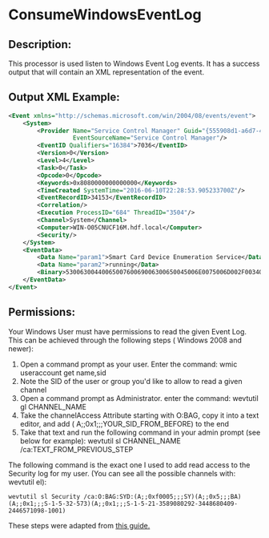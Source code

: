 <!--
  Licensed to the Apache Software Foundation (ASF) under one or more
  contributor license agreements.  See the NOTICE file distributed with
  this work for additional information regarding copyright ownership.
  The ASF licenses this file to You under the Apache License, Version 2.0
  (the "License"); you may not use this file except in compliance with
  the License.  You may obtain a copy of the License at
      http://www.apache.org/licenses/LICENSE-2.0
  Unless required by applicable law or agreed to in writing, software
  distributed under the License is distributed on an "AS IS" BASIS,
  WITHOUT WARRANTIES OR CONDITIONS OF ANY KIND, either express or implied.
  See the License for the specific language governing permissions and
  limitations under the License.
-->

# ConsumeWindowsEventLog

## Description:

This processor is used listen to Windows Event Log events. It has a success output that will contain an XML
representation of the event.

## Output XML Example:

```xml
<Event xmlns="http://schemas.microsoft.com/win/2004/08/events/event">
    <System>
        <Provider Name="Service Control Manager" Guid="{555908d1-a6d7-4695-8e1e-26931d2012f4}"
                  EventSourceName="Service Control Manager"/>
        <EventID Qualifiers="16384">7036</EventID>
        <Version>0</Version>
        <Level>4</Level>
        <Task>0</Task>
        <Opcode>0</Opcode>
        <Keywords>0x8080000000000000</Keywords>
        <TimeCreated SystemTime="2016-06-10T22:28:53.905233700Z"/>
        <EventRecordID>34153</EventRecordID>
        <Correlation/>
        <Execution ProcessID="684" ThreadID="3504"/>
        <Channel>System</Channel>
        <Computer>WIN-O05CNUCF16M.hdf.local</Computer>
        <Security/>
    </System>
    <EventData>
        <Data Name="param1">Smart Card Device Enumeration Service</Data>
        <Data Name="param2">running</Data>
        <Binary>5300630044006500760069006300650045006E0075006D002F0034000000</Binary>
    </EventData>
</Event>
```

## Permissions:

Your Windows User must have permissions to read the given Event Log. This can be achieved through the following steps (
Windows 2008 and newer):

1. Open a command prompt as your user. Enter the command: wmic useraccount get name,sid
2. Note the SID of the user or group you'd like to allow to read a given channel
3. Open a command prompt as Administrator. enter the command: wevtutil gl CHANNEL\_NAME
4. Take the channelAccess Attribute starting with O:BAG, copy it into a text editor, and add (
   A;;0x1;;;YOUR\_SID\_FROM\_BEFORE) to the end
5. Take that text and run the following command in your admin prompt (see below for example): wevtutil sl CHANNEL\_NAME
   /ca:TEXT\_FROM\_PREVIOUS\_STEP

The following command is the exact one I used to add read access to the Security log for my user. (You can see all the
possible channels with: wevtutil el):

```
wevtutil sl Security /ca:O:BAG:SYD:(A;;0xf0005;;;SY)(A;;0x5;;;BA)(A;;0x1;;;S-1-5-32-573)(A;;0x1;;;S-1-5-21-3589080292-3448680409-2446571098-1001)
```

These steps were adapted
from [this guide.](https://blogs.technet.microsoft.com/janelewis/2010/04/30/giving-non-administrators-permission-to-read-event-logs-windows-2003-and-windows-2008/)